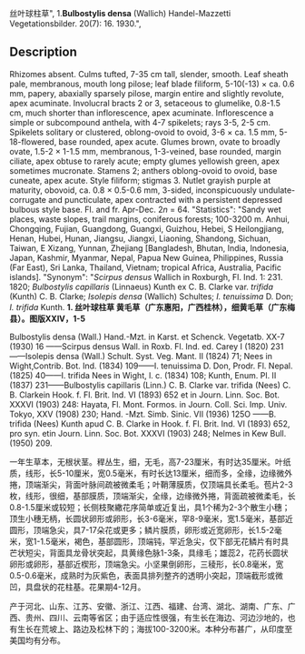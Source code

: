 丝叶球柱草",
1.**Bulbostylis densa** (Wallich) Handel-Mazzetti Vegetationsbilder. 20(7): 16. 1930.",

## Description
Rhizomes absent. Culms tufted, 7-35 cm tall, slender, smooth. Leaf sheath pale, membranous, mouth long pilose; leaf blade filiform, 5-10(-13) × ca. 0.6 mm, papery, abaxially sparsely pilose, margin entire and slightly revolute, apex acuminate. Involucral bracts 2 or 3, setaceous to glumelike, 0.8-1.5 cm, much shorter than inflorescence, apex acuminate. Inflorescence a simple or subcompound anthela, with 4-7 spikelets; rays 3-5, 2-5 cm. Spikelets solitary or clustered, oblong-ovoid to ovoid, 3-6 × ca. 1.5 mm, 5-18-flowered, base rounded, apex acute. Glumes brown, ovate to broadly ovate, 1.5-2 × 1-1.5 mm, membranous, 1-3-veined, base rounded, margin ciliate, apex obtuse to rarely acute; empty glumes yellowish green, apex sometimes mucronate. Stamens 2; anthers oblong-ovoid to ovoid, base cuneate, apex acute. Style filiform; stigmas 3. Nutlet grayish purple at maturity, obovoid, ca. 0.8 × 0.5-0.6 mm, 3-sided, inconspicuously undulate-corrugate and puncticulate, apex contracted with a persistent depressed bulbous style base. Fl. and fr. Apr-Dec. 2*n* = 64.
  "Statistics": "Sandy wet places, waste slopes, trail margins, coniferous forests; 100-3200 m. Anhui, Chongqing, Fujian, Guangdong, Guangxi, Guizhou, Hebei, S Heilongjiang, Henan, Hubei, Hunan, Jiangsu, Jiangxi, Liaoning, Shandong, Sichuan, Taiwan, E Xizang, Yunnan, Zhejiang [Bangladesh, Bhutan, India, Indonesia, Japan, Kashmir, Myanmar, Nepal, Papua New Guinea, Philippines, Russia (Far East), Sri Lanka, Thailand, Vietnam; tropical Africa, Australia, Pacific islands].
  "Synonym": "*Scirpus densus* Wallich in Roxburgh, Fl. Ind. 1: 231. 1820; *Bulbostylis capillaris* (Linnaeus) Kunth ex C. B. Clarke var. *trifida* (Kunth) C. B. Clarke; *Isolepis densa* (Wallich) Schultes; *I. tenuissima* D. Don; *I. trifida* Kunth.
**1. 丝叶球柱草 黄毛草（广东惠阳，广西桂林），细黄毛草（广东梅县）。图版XXIV，1-5**

Bulbostylis densa (Wall.) Hand.-Mzt. in Karst. et Schenck. Vegetatb. XX-7 (1930) 16 ——Scirpus densus Wall. in Roxb. Fl. Ind. ed. Carey I (1820) 231——Isolepis densa (Wall.) Schult. Syst. Veg. Mant. II (1824) 71; Nees in Wight,Contrib. Bot. Ind. (1834) 109——I. tenuissima D. Don, Prodr. Fl. Nepal. (1825) 40——I. trifida Nees in Wight, l. c. (1834) 108; Kunth, Enum. Pl. II (1837) 231——Bulbostylis capillaris (Linn.) C. B. Clarke var. trifida (Nees) C. B. Clarkein Hook. f. Fl. Brit. Ind. VI (1893) 652 et in Journ. Linn. Soc. Bot. XXXVI (1903) 248: Hayata, Fl. Mont. Formos. in Journ. Coll. Sci. Imp. Univ. Tokyo, XXV (1908) 230; Hand. -Mzt. Simb. Sinic. VII (1936) 125O ——B. trifida (Nees) Kunth apud C. B. Clarke in Hook. f. Fl. Brit. Ind. VI (1893) 652, pro syn. etin Journ. Linn. Soc. Bot. XXXVI (1903) 248; Nelmes in Kew Bull. (1950) 209.

一年生草本，无根状茎。稈丛生，细，无毛，高7-23厘米，有时达35厘米。叶纸质，线形，长5-10厘米，宽0.5毫米，有时长达13厘米，细而多，全缘，边缘微外捲，顶端渐尖，背面叶脉间疏被微柔毛；叶鞘薄膜质，仅顶端具长柔毛。苞片2-3枚，线形，很细，基部膜质，顶端渐尖，全缘，边缘微外捲，背面疏被微柔毛，长0.8-1.5厘米或较短；长侧枝聚繖花序简单或近复出，具1个稀为2-3个散生小穗；顶生小穗无柄，长圆状卵形或卵形，长3-6毫米，罕8-9毫米，宽1.5毫米，基部近圆形，顶端急尖，具7-17朵花或更多；鳞片膜质，卵形或近宽卵形，长1.5-2毫米，宽1-1.5毫米，褐色，基部圆形，顶端钝，罕近急尖，仅下部无花鳞片有时具芒状短尖，背面具龙骨状突起，具黄缘色脉1-3条，具缘毛；雄蕊2，花药长圆状卵形或卵形，基部近楔形，顶端急尖。小坚果倒卵形，三稜形，长0.8毫米，宽0.5-0.6毫米，成熟时为灰紫色，表面具排列整齐的透明小突起，顶端截形或微凹，具盘状的花柱基。花果期4-12月。

产于河北、山东、江苏、安徽、浙江、江西、福建、台湾、湖北、湖南、广东、广西、贵州、四川、云南等省区；由于适应性很强，有生长在海边、河边沙地的，也有生长在荒坡上、路边及松林下的；海拔100-3200米。本种分布甚广，从印度至美国均有分布。
